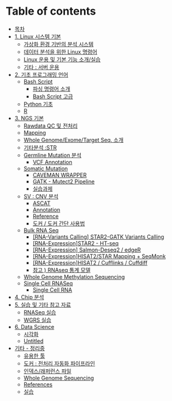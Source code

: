 # Table of contents

* [목차](README.md)
* [1. Linux 시스템 기본](1.-linux/README.md)
  * [가상화 환경 기반의 분석 시스템](1.-linux/undefined-1.md)
  * [데이터 분석을 위한 Linux 명령어](1.-linux/linux-1.md)
  * [Linux 운용 및 기본 기능 소개/실습](1.-linux/linux.md)
  * [기타 : 서버 운용](1.-linux/undefined.md)
* [2. 기초 프로그래밍 언어](untitled-3/README.md)
  * [Bash Script](untitled-3/bash-script/README.md)
    * [파싱 명령어 소개](untitled-3/bash-script/undefined-1.md)
    * [Bash Script 고급](untitled-3/bash-script/untitled.md)
  * [Python 기초](untitled-3/python.md)
  * [R](untitled-3/untitled-1.md)
* [3. NGS 기본](untitled-2/README.md)
  * [Rawdata QC 및 전처리](untitled-2/untitled.md)
  * [Mapping](untitled-2/mapping.md)
  * [Whole Genome/Exome/Target Seq. 소개](untitled-2/whole-genome-exome-traget-seq..md)
  * [기타분석 :STR](untitled-2/str.md)
  * [Germline Mutation 분석](untitled-2/germline/README.md)
    * [VCF Annotation](untitled-2/germline/vcf-annotation.md)
  * [Somatic Mutation](untitled-2/somatic-mutation/README.md)
    * [CAVEMAN WRAPPER](untitled-2/somatic-mutation/caveman-wrapper.md)
    * [GATK - Mutect2 Pipeline](untitled-2/somatic-mutation/gatk-mutect2-pipeline.md)
    * [실습과제](untitled-2/somatic-mutation/undefined.md)
  * [SV : CNV 분석](untitled-2/sv-cnv/README.md)
    * [ASCAT](untitled-2/sv-cnv/ascat.md)
    * [Annotation](untitled-2/sv-cnv/annotation.md)
    * [Reference](untitled-2/sv-cnv/reference.md)
    * [도커 / 도커 간단 사용법](untitled-2/sv-cnv/undefined.md)
  * [Bulk RNA Seq](untitled-2/bulk-rna-seq/README.md)
    * [\[RNA-Variants Calling\] STAR2-GATK Variants Calling](untitled-2/bulk-rna-seq/star.md)
    * [\[RNA-Expression\]STAR2 - HT-seq](untitled-2/bulk-rna-seq/untitled.md)
    * [\[RNA-Expression\] Salmon-Deseq2 / edgeR](untitled-2/bulk-rna-seq/rna_o-g.md)
    * [\[RNA-Expression\]HISAT2/STAR Mapping + SeqMonk](untitled-2/bulk-rna-seq/hisat2-mapping-+-seqmonk.md)
    * [\[RNA-Expression\]HISAT2 / Cufflinks / Cuffdiff](untitled-2/bulk-rna-seq/hisat2-cufflinks-cuffdiff.md)
    * [참고 \) RNAseq 통계 모델](untitled-2/bulk-rna-seq/rnaseq.md)
  * [Whole Genome Methylation Sequencing](untitled-2/whole-genome-methylation-sequencing.md)
  * [Single Cell RNASeq](untitled-2/single-cell-rnaseq/README.md)
    * [Single Cell RNA](untitled-2/single-cell-rnaseq/single-cell-rna.md)
* [4. Chip 분석](4.-chip.md)
* [5. 실습 및 기타 참고 자료](4./README.md)
  * [RNASeq 실습](4./untitled-1.md)
  * [WGRS 실습](4./untitled-4.md)
* [6. Data Science](untitled-1/README.md)
  * [시각화](untitled-1/untitled-1.md)
  * [Untitled](untitled-1/untitled.md)
* [기타 - 정리중](untitled/README.md)
  * [유용한 툴](untitled/undefined-4.md)
  * [도커 : 전처리 자동화 파이프라인](untitled/undefined-3.md)
  * [인덱스/래퍼런스 파일](untitled/undefined.md)
  * [Whole Genome Sequencing](untitled/whole-genome-sequencing.md)
  * [References](untitled/undefined-2.md)
  * [실습](untitled/undefined-1.md)

